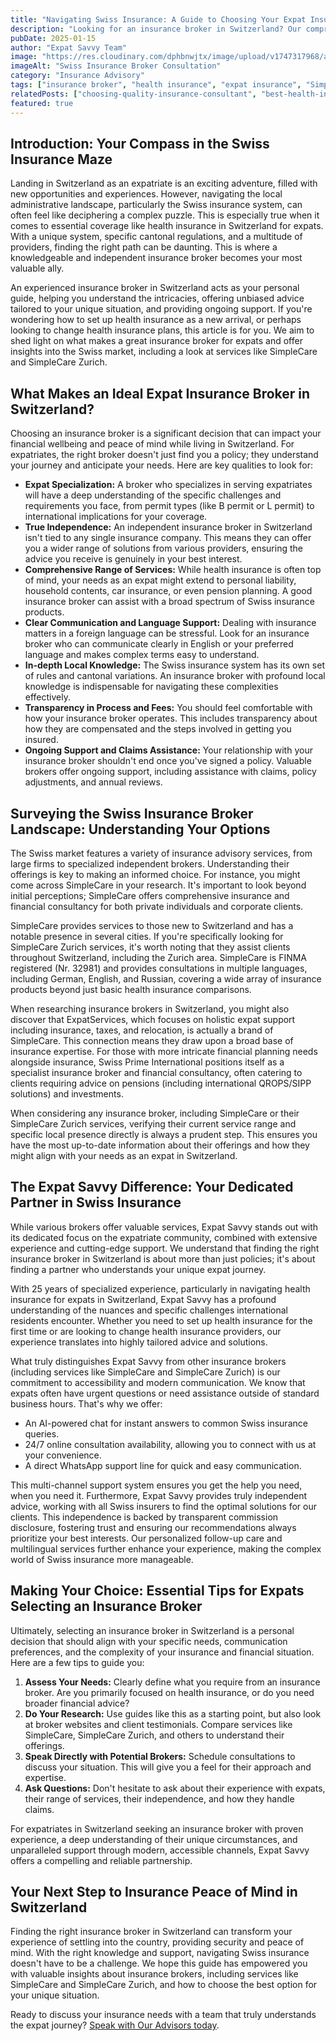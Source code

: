 ```yaml
---
title: "Navigating Swiss Insurance: A Guide to Choosing Your Expat Insurance Broker in 2025"
description: "Looking for an insurance broker in Switzerland? Our comprehensive guide helps expats compare options including SimpleCare, SimpleCare Zurich, and how Expat Savvy offers superior support."
pubDate: 2025-01-15
author: "Expat Savvy Team"
image: "https://res.cloudinary.com/dphbnwjtx/image/upload/v1747317968/a-raw-hand-drawn-sketch-in-black-and-red_yZe9BV_NSoepHT3kJbCXwQ_2eFuotjSQQSVZ3atIVedRQ_nuw2pe.webp"
imageAlt: "Swiss Insurance Broker Consultation"
category: "Insurance Advisory"
tags: ["insurance broker", "health insurance", "expat insurance", "SimpleCare", "insurance advice"]
relatedPosts: ["choosing-quality-insurance-consultant", "best-health-insurance-switzerland-expats"]
featured: true
---
```


## Introduction: Your Compass in the Swiss Insurance Maze

Landing in Switzerland as an expatriate is an exciting adventure, filled with new opportunities and experiences. However, navigating the local administrative landscape, particularly the Swiss insurance system, can often feel like deciphering a complex puzzle. This is especially true when it comes to essential coverage like health insurance in Switzerland for expats. With a unique system, specific cantonal regulations, and a multitude of providers, finding the right path can be daunting. This is where a knowledgeable and independent insurance broker becomes your most valuable ally. 

An experienced insurance broker in Switzerland acts as your personal guide, helping you understand the intricacies, offering unbiased advice tailored to your unique situation, and providing ongoing support. If you're wondering how to set up health insurance as a new arrival, or perhaps looking to change health insurance plans, this article is for you. We aim to shed light on what makes a great insurance broker for expats and offer insights into the Swiss market, including a look at services like SimpleCare and SimpleCare Zurich.

## What Makes an Ideal Expat Insurance Broker in Switzerland?

Choosing an insurance broker is a significant decision that can impact your financial wellbeing and peace of mind while living in Switzerland. For expatriates, the right broker doesn't just find you a policy; they understand your journey and anticipate your needs. Here are key qualities to look for:

*   **Expat Specialization:** A broker who specializes in serving expatriates will have a deep understanding of the specific challenges and requirements you face, from permit types (like B permit or L permit) to international implications for your coverage.
*   **True Independence:** An independent insurance broker in Switzerland isn't tied to any single insurance company. This means they can offer you a wider range of solutions from various providers, ensuring the advice you receive is genuinely in your best interest.
*   **Comprehensive Range of Services:** While health insurance is often top of mind, your needs as an expat might extend to personal liability, household contents, car insurance, or even pension planning. A good insurance broker can assist with a broad spectrum of Swiss insurance products.
*   **Clear Communication and Language Support:** Dealing with insurance matters in a foreign language can be stressful. Look for an insurance broker who can communicate clearly in English or your preferred language and makes complex terms easy to understand.
*   **In-depth Local Knowledge:** The Swiss insurance system has its own set of rules and cantonal variations. An insurance broker with profound local knowledge is indispensable for navigating these complexities effectively.
*   **Transparency in Process and Fees:** You should feel comfortable with how your insurance broker operates. This includes transparency about how they are compensated and the steps involved in getting you insured.
*   **Ongoing Support and Claims Assistance:** Your relationship with your insurance broker shouldn't end once you've signed a policy. Valuable brokers offer ongoing support, including assistance with claims, policy adjustments, and annual reviews.

## Surveying the Swiss Insurance Broker Landscape: Understanding Your Options

The Swiss market features a variety of insurance advisory services, from large firms to specialized independent brokers. Understanding their offerings is key to making an informed choice. For instance, you might come across SimpleCare in your research. It's important to look beyond initial perceptions; SimpleCare offers comprehensive insurance and financial consultancy for both private individuals and corporate clients. 

SimpleCare provides services to those new to Switzerland and has a notable presence in several cities. If you're specifically looking for SimpleCare Zurich services, it's worth noting that they assist clients throughout Switzerland, including the Zurich area. SimpleCare is FINMA registered (Nr. 32981) and provides consultations in multiple languages, including German, English, and Russian, covering a wide array of insurance products beyond just basic health insurance comparisons.

When researching insurance brokers in Switzerland, you might also discover that ExpatServices, which focuses on holistic expat support including insurance, taxes, and relocation, is actually a brand of SimpleCare. This connection means they draw upon a broad base of insurance expertise. For those with more intricate financial planning needs alongside insurance, Swiss Prime International positions itself as a specialist insurance broker and financial consultancy, often catering to clients requiring advice on pensions (including international QROPS/SIPP solutions) and investments. 

When considering any insurance broker, including SimpleCare or their SimpleCare Zurich services, verifying their current service range and specific local presence directly is always a prudent step. This ensures you have the most up-to-date information about their offerings and how they might align with your needs as an expat in Switzerland.

## The Expat Savvy Difference: Your Dedicated Partner in Swiss Insurance

While various brokers offer valuable services, Expat Savvy stands out with its dedicated focus on the expatriate community, combined with extensive experience and cutting-edge support. We understand that finding the right insurance broker in Switzerland is about more than just policies; it's about finding a partner who understands your unique expat journey.

With 25 years of specialized experience, particularly in navigating health insurance for expats in Switzerland, Expat Savvy has a profound understanding of the nuances and specific challenges international residents encounter. Whether you need to set up health insurance for the first time or are looking to change health insurance providers, our experience translates into highly tailored advice and solutions.

What truly distinguishes Expat Savvy from other insurance brokers (including services like SimpleCare and SimpleCare Zurich) is our commitment to accessibility and modern communication. We know that expats often have urgent questions or need assistance outside of standard business hours. That's why we offer:

*   An AI-powered chat for instant answers to common Swiss insurance queries.
*   24/7 online consultation availability, allowing you to connect with us at your convenience.
*   A direct WhatsApp support line for quick and easy communication.

This multi-channel support system ensures you get the help you need, when you need it. Furthermore, Expat Savvy provides truly independent advice, working with all Swiss insurers to find the optimal solutions for our clients. This independence is backed by transparent commission disclosure, fostering trust and ensuring our recommendations always prioritize your best interests. Our personalized follow-up care and multilingual services further enhance your experience, making the complex world of Swiss insurance more manageable.

## Making Your Choice: Essential Tips for Expats Selecting an Insurance Broker

Ultimately, selecting an insurance broker in Switzerland is a personal decision that should align with your specific needs, communication preferences, and the complexity of your insurance and financial situation. Here are a few tips to guide you:

1.  **Assess Your Needs:** Clearly define what you require from an insurance broker. Are you primarily focused on health insurance, or do you need broader financial advice?
2.  **Do Your Research:** Use guides like this as a starting point, but also look at broker websites and client testimonials. Compare services like SimpleCare, SimpleCare Zurich, and others to understand their offerings.
3.  **Speak Directly with Potential Brokers:** Schedule consultations to discuss your situation. This will give you a feel for their approach and expertise.
4.  **Ask Questions:** Don't hesitate to ask about their experience with expats, their range of services, their independence, and how they handle claims.

For expatriates in Switzerland seeking an insurance broker with proven experience, a deep understanding of their unique circumstances, and unparalleled support through modern, accessible channels, Expat Savvy offers a compelling and reliable partnership.

## Your Next Step to Insurance Peace of Mind in Switzerland

Finding the right insurance broker in Switzerland can transform your experience of settling into the country, providing security and peace of mind. With the right knowledge and support, navigating Swiss insurance doesn't have to be a challenge. We hope this guide has empowered you with valuable insights about insurance brokers, including services like SimpleCare and SimpleCare Zurich, and how to choose the best option for your unique situation.

Ready to discuss your insurance needs with a team that truly understands the expat journey? [Speak with Our Advisors today](https://expat-savvy.ch/speak-with-our-advisors). 